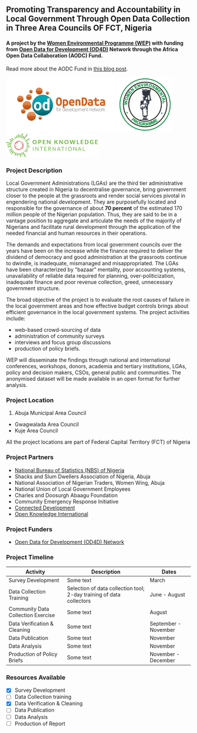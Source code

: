 ## Promoting Transparency and Accountability in Local Government Through Open Data Collection in Three Area Councils OF FCT, Nigeria

#### A project by the [Women Environmental Programme (WEP)](http://wepnigeria.net) with funding from [Open Data for Development (OD4D)](http://od4d.com) Network through the Africa Open Data Collaboration (AODC) Fund.
Read more about the AODC Fund in [this blog post](http://blog.okfn.org/2016/09/28/africa-open-data-collaboration-fund-building-capacity-for-africas-emerging-data-revolution/).

<img src="/images/od4d_logo.png" width=300/>
<img src="/images/wep_logo.jpg" width=150/>
<img src="/images/oki_logo.png" width=250/>



### Project Description
Local Government Administrations (LGAs) are the third tier administrative structure created in Nigeria to decentralise governance, bring government closer to the people at the grassroots and render social services pivotal in engendering national development. They are purposefully located and responsible for the governance of about **70 percent** of the estimated 170 million people of the Nigerian population. Thus, they are said to be in a vantage position to aggregate and articulate the needs of the majority of Nigerians and facilitate rural development through the application of the needed financial and human resources in their operations.

The demands and expectations from local government councils over the years have been on the increase while the finance required to deliver the dividend of democracy and good administration at the grassroots continue to dwindle, is inadequate, mismanaged and misappropriated. The LGAs have been characterized by "bazaar" mentality, poor accounting systems, unavailability of reliable data required for planning, over-politicization, inadequate finance and poor revenue collection, greed, unnecessary government structure.

The broad objective of the project is to evaluate the root causes of failure in the local government areas and how effective budget controls brings about efficient governance in the local government systems. The project activities include:
  - web-based crowd-sourcing of data
  - administration of community surveys
  - interviews and focus group discussions
  - production of policy briefs.

WEP will disseminate the findings through national and international conferences, workshops, donors, academia and tertiary institutions, LGAs, policy and decision makers, CSOs, general public and communities. The anonymised dataset will be made available in an open format for further analysis.

### Project Location
1. Abuja Municipal Area Council
- Gwagwalada Area Council
- Kuje Area Council

All the project locations are part of Federal Capital Territory (FCT) of Nigeria

### Project Partners

- [National Bureau of Statistics (NBS) of Nigeria](http://www.nigerianstat.gov.ng)
- Shacks and Slum Dwellers Association of Nigeria, Abuja
- National Association of Nigerian Traders, Women Wing, Abuja
- National Union of Local Government Employees
- Charles and Doosurgh Abaagu Foundation
- Community Emergency Response Initiative
- [Connected Development](http://connecteddevelopment.org)
- [Open Knowledge International](https://okfn.org)

### Project Funders

- [Open Data for Development (OD4D) Network](http://od4d.com)

### Project Timeline
Activity       | Description    |    Dates
-------------- | -------------- | -------
Survey Development | Some text | March
Data Collection Training | Selection of data collection tool;  2-day training of data collectors | June - August
Community Data Collection Exercise| Some text | August
Data Verification & Cleaning | Some text | September - November
Data Publication | Some text | November
Data Analysis | Some text | November
Production of Policy Briefs | Some text | November - December

### Resources Available
- [x] Survey Development
- [ ] Data Collection training
- [x] Data Verification & Cleaning
- [ ] Data Publication
- [ ] Data Analysis
- [ ] Production of Report
